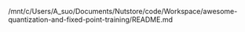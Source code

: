 /mnt/c/Users/A_suo/Documents/Nutstore/code/Workspace/awesome-quantization-and-fixed-point-training/README.md